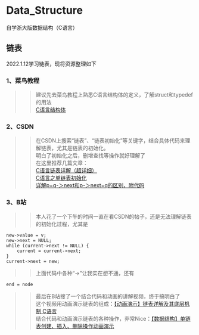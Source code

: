 # Data_Structure
自学浙大版数据结构（C语言）
## 链表
2022.1.12学习链表，现将资源整理如下<br>
### 1、菜鸟教程<br>
>>建议先去菜鸟教程上熟悉C语言结构体的定义，了解struct和typedef的用法<br>
>>[C语言结构体](https://www.runoob.com/cprogramming/c-structures.html)
### 2、CSDN<br>
>>在CSDN上搜索“链表”、“链表初始化”等关键字，结合具体代码来理解链表，尤其是链表的初始化。<br>
>>明白了初始化之后，删增查找等操作就好理解了<br>
>>在这里推荐几篇文章：<br>
>>[C语言链表详解（超详细）](https://blog.csdn.net/Endeavor_G/article/details/80552680?ops_request_misc=%257B%2522request%255Fid%2522%253A%2522164198645016780271980956%2522%252C%2522scm%2522%253A%252220140713.130102334..%2522%257D&request_id=164198645016780271980956&biz_id=0&utm_medium=distribute.pc_search_result.none-task-blog-2~all~top_positive~default-1-80552680.pc_search_result_control_group&utm_term=%E9%93%BE%E8%A1%A8&spm=1018.2226.3001.4187)<br>
>>[C语言之单链表初始化](https://blog.csdn.net/weixin_44403637/article/details/105672682?ops_request_misc=%257B%2522request%255Fid%2522%253A%2522164198709916780264010711%2522%252C%2522scm%2522%253A%252220140713.130102334..%2522%257D&request_id=164198709916780264010711&biz_id=0&utm_medium=distribute.pc_search_result.none-task-blog-2~all~top_positive~default-1-105672682.pc_search_result_control_group&utm_term=%E5%88%9D%E5%A7%8B%E5%8C%96%E9%93%BE%E8%A1%A8&spm=1018.2226.3001.4187)<br>
>>[详解p=q-＞next和p-＞next=q的区别，附代码](https://blog.csdn.net/weixin_42988712/article/details/107447667)
### 3、B站
>>本人花了一个下午的时间一直在看CSDN的帖子，还是无法理解链表的初始化过程，尤其是
``` 
new->value = v;
new->next = NULL;
while (current->next != NULL) {
    current = current->next;
}
current->next = new;
```
>>上面代码中各种“->”让我实在想不通，还有
``` 
end = node
```
>>最后在B站搜了一个结合代码和动画的讲解视频，终于搞明白了<br>
>>这个视频用动画演示链表的组成：[【动画演示】链表详解及其底层机制 C语言](https://www.bilibili.com/video/BV1S64y1W7u5?from=search&seid=7032736844492515456&spm_id_from=333.337.0.0)<br>
>>结合代码和动画演示链表的各种操作，非常Nice：[【数据结构】单链表创建、插入、删除操作动画演示](https://www.bilibili.com/video/BV1NJ411M7S3/?spm_id_from=333.788.recommend_more_video.1)
